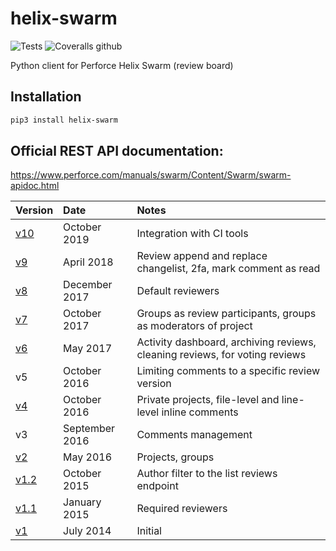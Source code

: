 # helix-swarm

![Tests](https://github.com/pbelskiy/helix-swarm/workflows/Tests/badge.svg)
![Coveralls github](https://img.shields.io/coveralls/github/pbelskiy/helix-swarm?label=Coverage)

Python client for Perforce Helix Swarm (review board)

## Installation

```sh
pip3 install helix-swarm
```

## Official REST API documentation:

https://www.perforce.com/manuals/swarm/Content/Swarm/swarm-apidoc.html

| Version                                                                                     | Date               | Notes                                                                       |
|:--------------------------------------------------------------------------------------------|:-------------------|:----------------------------------------------------------------------------|
| [v10](https://www.perforce.com/manuals/swarm/Content/Swarm/swarm-apidoc_endpoints-v10.html) | October 2019       | Integration with CI tools                                                   |
| [v9](https://www.perforce.com/manuals/v19.1/swarm/Content/Swarm/swarm-apidoc.html)          | April 2018         | Review append and replace changelist, 2fa, mark comment as read             |
| [v8](https://www.perforce.com/manuals/v17.4/swarm/#Swarm/swarm-apidoc.html)                 | December 2017      | Default reviewers                                                           |
| [v7](https://www.perforce.com/manuals/v17.3/swarm/index.html#Swarm/swarm-apidoc.html)       | October 2017       | Groups as review participants, groups as moderators of project              |
| [v6](https://www.perforce.com/manuals/v17.2/swarm/api.html)                                 | May 2017           | Activity dashboard, archiving reviews, cleaning reviews, for voting reviews |
| v5                                                                                          | October 2016       | Limiting comments to a specific review version                              |
| [v4](https://www.perforce.com/perforce/r16.2/manuals/swarm/api.html)                        | October 2016       | Private projects, file-level and line-level inline comments                 |
| v3                                                                                          | September 2016     | Comments management                                                         |
| [v2](https://www.perforce.com/perforce/r16.1/manuals/swarm/api.html)                        | May 2016           | Projects, groups                                                            |
| [v1.2](https://www.perforce.com/perforce/r15.3/manuals/swarm/api.html)                      | October 2015       | Author filter to the list reviews endpoint                                  |
| [v1.1](https://www.perforce.com/perforce/r14.4/manuals/swarm/api.html)                      | January 2015       | Required reviewers                                                          |
| [v1](https://www.perforce.com/perforce/r14.3/manuals/swarm/api.html)                        | July 2014          | Initial                                                                     |
